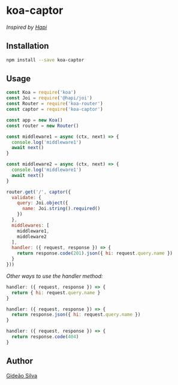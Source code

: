 # koa-captor
*Inspired by [Hapi](https://hapi.dev/)*

## Installation
```bash
npm install --save koa-captor
```

## Usage
```js
const Koa = require('koa')
const Joi = require('@hapi/joi')
const Router = require('koa-router')
const captor = require('koa-captor')

const app = new Koa()
const router = new Router()

const middleware1 = async (ctx, next) => {
  console.log('middleware1')
  await next()
}

const middleware2 = async (ctx, next) => {
  console.log('middleware1')
  await next()
}

router.get('/', captor({
  validate: {
    query: Joi.object({
      name: Joi.string().required()
    })
  },
  middlewares: [
    middleware1,
    middleware2
  ],
  handler: ({ request, response }) => {
    return response.code(201).json({ hi: request.query.name })
  }
}))
```

*Other ways to use the handler method:*
```js
handler: ({ request, response }) => {
  return { hi: request.query.name }
}
```

```js
handler: ({ request, response }) => {
  return response.json({ hi: request.query.name })
}
```

```js
handler: ({ request, response }) => {
  return response.code(404)
}
```

## Author
[Gideão Silva](https://github.com/gideaoms)
